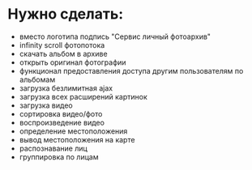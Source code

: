 # Нужно сделать:

- вместо логотипа подпись "Сервис личный фотоархив"
- infinity scroll фотопотока
- скачать альбом в архиве
- открыть оригинал фотографии
- функционал предоставления доступа другим пользователям по альбомам
- загрузка безлимитная ajax
- загрузка всех расширений картинок
- загрузка видео
- сортировка видео/фото
- воспроизведение видео
- определение местоположения
- вывод местоположения на карте
- распознавание лиц
- группировка по лицам